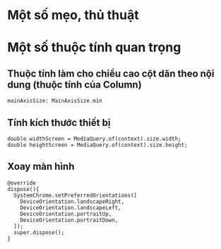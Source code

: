 # Một số mẹo, thủ thuật

# Một số thuộc tính quan trọng

## Thuộc tính làm cho chiều cao cột dãn theo nội dung (thuộc tính của Column)
```
mainAxisSize: MainAxisSize.min
```

## Tính kích thước thiết bị
```
double widthScreen = MediaQuery.of(context).size.width;
double heightScreen = MediaQuery.of(context).size.height;
```

## Xoay màn hình
```
@override
dispose(){
  SystemChrome.setPreferredOrientations([
    DeviceOrientation.landscapeRight,
    DeviceOrientation.landscapeLeft,
    DeviceOrientation.portraitUp,
    DeviceOrientation.portraitDown,
  ]);
  super.dispose();
}
```
